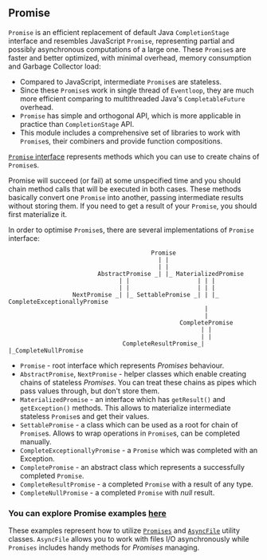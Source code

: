## Promise

`Promise` is an efficient replacement of default Java `CompletionStage` interface and resembles JavaScript `Promise`, 
representing partial and possibly asynchronous computations of a large one. These `Promise`s are faster and better 
optimized, with minimal overhead, memory consumption and Garbage Collector load: 

* Compared to JavaScript, intermediate `Promise`s are stateless.
* Since these `Promise`s work in single thread of `Eventloop`, they are much more efficient comparing to 
multithreaded Java's `CompletableFuture` overhead.
* `Promise` has simple and orthogonal API, which is more applicable in practice than `CompletionStage` API. 
* This module includes a comprehensive set of libraries to work with `Promise`s, their combiners and provide function 
compositions.

[`Promise` interface](https://github.com/softindex/datakernel/blob/master/core-promise/src/main/java/io/datakernel/async/Promise.java) 
represents methods which you can use to create chains of `Promise`s.

Promise will succeed (or fail) at some unspecified time and you should chain method calls that will be executed 
in both cases. These methods basically convert one `Promise` into another, passing intermediate results without storing 
them. If you need to get a result of your `Promise`, you should first materialize it.

In order to optimise `Promise`s, there are several implementations of `Promise` interface:

```
                                        Promise
                                          | |
                                          | |
                         AbstractPromise _| |_ MaterializedPromise
                               | |                   | | |
                               | |                   | | |
                  NextPromise _| |_ SettablePromise _| | |_ CompleteExceptionallyPromise
                                                       |
                                                       |
                                                CompletePromise
                                                      | |
                                                      | |
                                CompleteResultPromise_| |_CompleteNullPromise
```

* `Promise` - root interface which represents *Promises* behaviour.
* `AbstractPromise`, `NextPromise` - helper classes which enable creating chains of stateless *Promises*. You can treat 
these chains as pipes which pass values through, but don't store them. 
* `MaterializedPromise` - an interface which has `getResult()` and `getException()` methods. This allows to materialize 
intermediate stateless `Promise`s and get their values.
* `SettablePromise` - a class which can be used as a root for chain of `Promise`s. Allows to wrap operations in `Promise`s, 
can be completed manually.
* `CompleteExceptionallyPromise` - a `Promise` which was completed with an Exception.
* `CompletePromise` - an abstract class which represents a successfully completed `Promise`.
* `CompleteResultPromise` - a completed `Promise` with a result of any type.
* `CompleteNullPromise` - a completed `Promise` with *null* result.

### You can explore Promise examples [here](https://github.com/softindex/datakernel/tree/master/examples/promise) 
These examples represent how to utilize [`Promises`](https://github.com/softindex/datakernel/blob/master/core-promise/src/main/java/io/datakernel/async/Promises.java) 
and [`AsyncFile`](https://github.com/softindex/datakernel/blob/master/core-promise/src/main/java/io/datakernel/file/AsyncFile.java) 
utility classes. `AsyncFile` allows you to work with files I/O asynchronously while `Promises` includes handy methods for 
*Promises* managing.